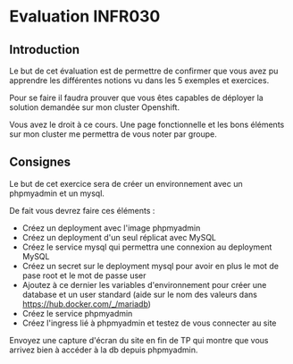 # Evaluation INFR030

## Introduction 

Le but de cet évaluation est de permettre de confirmer que vous avez pu apprendre les différentes notions vu dans les 5 exemples et exercices. 

Pour se faire il faudra prouver que vous êtes capables de déployer la solution demandée sur mon cluster Openshift. 

Vous avez le droit à ce cours. Une page fonctionnelle et les bons éléments sur mon cluster me permettra de vous noter par groupe. 

## Consignes

Le but de cet exercice sera de créer un environnement avec un phpmyadmin et un mysql. 

De fait vous devrez faire ces éléments :

- Créez un deployment avec l'image phpmyadmin 
- Créez un deployment d'un seul réplicat avec MySQL
- Créez le service mysql qui permettra une connexion au deployment MySQL
- Créez un secret sur le deployment mysql pour avoir en plus le mot de pase root et le mot de passe user
- Ajoutez à ce dernier les variables d'environnement pour créer une database et un user standard (aide sur le nom des valeurs dans https://hub.docker.com/_/mariadb) 
- Créez le service phpmyadmin 
- Créez l'ingress lié à phpmyadmin et testez de vous connecter au site 

Envoyez une capture d'écran du site en fin de TP qui montre que vous arrivez bien à accéder à la db depuis phpmyadmin. 

